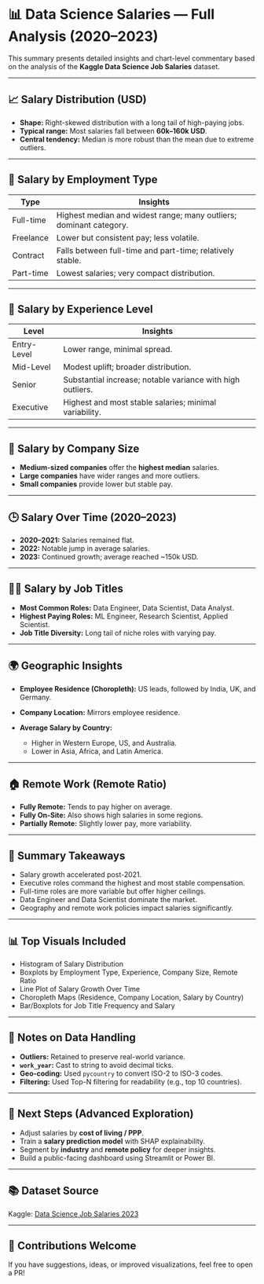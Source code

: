 # 📊 Data Science Salaries — Full Analysis (2020–2023)

This summary presents detailed insights and chart-level commentary based on the analysis of the **Kaggle Data Science Job Salaries** dataset.

---

## 📈 Salary Distribution (USD)

* **Shape:** Right-skewed distribution with a long tail of high-paying jobs.
* **Typical range:** Most salaries fall between **60k–160k USD**.
* **Central tendency:** Median is more robust than the mean due to extreme outliers.

---

## 💼 Salary by Employment Type

| Type      | Insights                                                           |
| --------- | ------------------------------------------------------------------ |
| Full-time | Highest median and widest range; many outliers; dominant category. |
| Freelance | Lower but consistent pay; less volatile.                           |
| Contract  | Falls between full-time and part-time; relatively stable.          |
| Part-time | Lowest salaries; very compact distribution.                        |

---

## 🧠 Salary by Experience Level

| Level       | Insights                                                   |
| ----------- | ---------------------------------------------------------- |
| Entry-Level | Lower range, minimal spread.                               |
| Mid-Level   | Modest uplift; broader distribution.                       |
| Senior      | Substantial increase; notable variance with high outliers. |
| Executive   | Highest and most stable salaries; minimal variability.     |

---

## 🏢 Salary by Company Size

* **Medium-sized companies** offer the **highest median** salaries.
* **Large companies** have wider ranges and more outliers.
* **Small companies** provide lower but stable pay.

---

## 🕒 Salary Over Time (2020–2023)

* **2020–2021:** Salaries remained flat.
* **2022:** Notable jump in average salaries.
* **2023:** Continued growth; average reached \~150k USD.

---

## 👨‍💻 Salary by Job Titles

* **Most Common Roles:** Data Engineer, Data Scientist, Data Analyst.
* **Highest Paying Roles:** ML Engineer, Research Scientist, Applied Scientist.
* **Job Title Diversity:** Long tail of niche roles with varying pay.

---

## 🌍 Geographic Insights

* **Employee Residence (Choropleth):** US leads, followed by India, UK, and Germany.
* **Company Location:** Mirrors employee residence.
* **Average Salary by Country:**

  * Higher in Western Europe, US, and Australia.
  * Lower in Asia, Africa, and Latin America.

---

## 🏠 Remote Work (Remote Ratio)

* **Fully Remote:** Tends to pay higher on average.
* **Fully On-Site:** Also shows high salaries in some regions.
* **Partially Remote:** Slightly lower pay, more variability.

---

## 📌 Summary Takeaways

* Salary growth accelerated post-2021.
* Executive roles command the highest and most stable compensation.
* Full-time roles are more variable but offer higher ceilings.
* Data Engineer and Data Scientist dominate the market.
* Geography and remote work policies impact salaries significantly.

---

## 📊 Top Visuals Included

* Histogram of Salary Distribution
* Boxplots by Employment Type, Experience, Company Size, Remote Ratio
* Line Plot of Salary Growth Over Time
* Choropleth Maps (Residence, Company Location, Salary by Country)
* Bar/Boxplots for Job Title Frequency and Salary

---

## 🔁 Notes on Data Handling

* **Outliers:** Retained to preserve real-world variance.
* **`work_year`:** Cast to string to avoid decimal ticks.
* **Geo-coding:** Used `pycountry` to convert ISO-2 to ISO-3 codes.
* **Filtering:** Used Top-N filtering for readability (e.g., top 10 countries).

---

## 🔮 Next Steps (Advanced Exploration)

* Adjust salaries by **cost of living / PPP**.
* Train a **salary prediction model** with SHAP explainability.
* Segment by **industry** and **remote policy** for deeper insights.
* Build a public-facing dashboard using Streamlit or Power BI.

---

## 📚 Dataset Source

Kaggle: [Data Science Job Salaries 2023](https://www.kaggle.com/datasets/arnabchaki/data-science-salaries-2023)

---

## 🤝 Contributions Welcome

If you have suggestions, ideas, or improved visualizations, feel free to open a PR!
